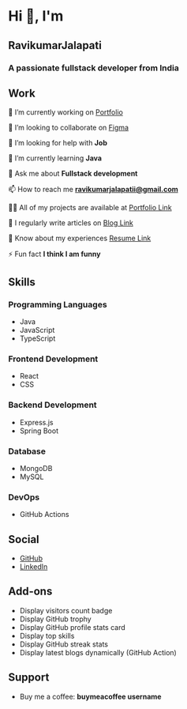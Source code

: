 # Hi 👋, I'm
## RavikumarJalapati

### A passionate fullstack developer from India

## Work
🔭 I’m currently working on
[Portfolio](https://zingy-lollipop-b2dff4.netlify.app/)

👯 I’m looking to collaborate on
[Figma](https://digilabss.netlify.app/)

🤝 I’m looking for help with
**Job**

🌱 I’m currently learning
**Java**

💬 Ask me about
**Fullstack development**

📫 How to reach me
**ravikumarjalapatii@gmail.com**

👨‍💻 All of my projects are available at
[Portfolio Link](#)

📝 I regularly write articles on
[Blog Link](#)

📄 Know about my experiences
[Resume Link](#)

⚡ Fun fact
**I think I am funny**

## Skills

### Programming Languages
- Java
- JavaScript
- TypeScript

### Frontend Development
- React
- CSS

### Backend Development
- Express.js
- Spring Boot

### Database
- MongoDB
- MySQL

### DevOps
- GitHub Actions

## Social
- [GitHub](https://github.com/jalapatiravikumar)
- [LinkedIn](www.linkedin.com/in/jalapatiravikumar)

## Add-ons
- Display visitors count badge
- Display GitHub trophy
- Display GitHub profile stats card
- Display top skills
- Display GitHub streak stats
- Display latest blogs dynamically (GitHub Action)

## Support
- Buy me a coffee: **buymeacoffee username**
